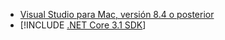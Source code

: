 * [Visual Studio para Mac, versión 8.4 o posterior](https://visualstudio.microsoft.com/vs/mac/)
* [!INCLUDE [.NET Core 3.1 SDK](~/includes/3.1-SDK.md)]
